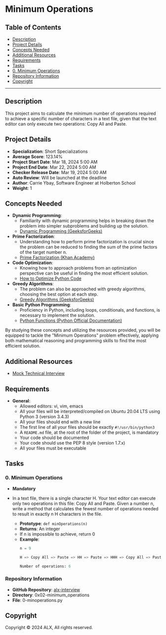 # Minimum Operations

## Table of Contents
- [Description](#description)
- [Project Details](#project-details)
- [Concepts Needed](#concepts-needed)
- [Additional Resources](#additional-resources)
- [Requirements](#requirements)
- [Tasks](#tasks)
- [0. Minimum Operations](#0-minimum-operations)
- [Repository Information](#repository-information)
- [Copyright](#copyright)

---

## Description

This project aims to calculate the minimum number of operations required to achieve a specific number of characters in a text file, given that the text editor can only execute two operations: Copy All and Paste.

## Project Details

- **Specialization**: Short Specializations
- **Average Score**: 123.14%
- **Project Start Date**: Mar 18, 2024 5:00 AM
- **Project End Date**: Mar 22, 2024 5:00 AM
- **Checker Release Date**: Mar 19, 2024 5:00 AM
- **Auto Review**: Will be launched at the deadline
- **Author**: Carrie Ybay, Software Engineer at Holberton School
- **Weight**: 1

## Concepts Needed

- **Dynamic Programming**:
  - Familiarity with dynamic programming helps in breaking down the problem into simpler subproblems and building up the solution.
  - [Dynamic Programming (GeeksforGeeks)](https://www.geeksforgeeks.org/dynamic-programming/)
- **Prime Factorization**:
  - Understanding how to perform prime factorization is crucial since the problem can be reduced to finding the sum of the prime factors of the target number n.
  - [Prime Factorization (Khan Academy)](https://www.khanacademy.org/computing/computer-science/cryptography/comp-number-theory/v/prime-factorization)
- **Code Optimization**:
  - Knowing how to approach problems from an optimization perspective can be useful in finding the most efficient solution.
  - [How to Optimize Python Code](https://stackabuse.com/optimizing-python-code/)
- **Greedy Algorithms**:
  - The problem can also be approached with greedy algorithms, choosing the best option at each step.
  - [Greedy Algorithms (GeeksforGeeks)](https://www.geeksforgeeks.org/greedy-algorithms/)
- **Basic Python Programming**:
  - Proficiency in Python, including loops, conditionals, and functions, is necessary to implement the solution.
  - [Python Functions (Python Official Documentation)](https://docs.python.org/3/tutorial/controlflow.html#defining-functions)

By studying these concepts and utilizing the resources provided, you will be equipped to tackle the "Minimum Operations" problem effectively, applying both mathematical reasoning and programming skills to find the most efficient solution.

## Additional Resources

- [Mock Technical Interview](https://www.youtube.com/watch?feature=shared&v=h4i4kjwncoU)

## Requirements

- **General**:
  - Allowed editors: vi, vim, emacs
  - All your files will be interpreted/compiled on Ubuntu 20.04 LTS using Python 3 (version 3.4.3)
  - All your files should end with a new line
  - The first line of all your files should be exactly `#!/usr/bin/python3`
  - A `README.md` file, at the root of the folder of the project, is mandatory
  - Your code should be documented
  - Your code should use the PEP 8 style (version 1.7.x)
  - All your files must be executable

## Tasks

### 0. Minimum Operations

- **Mandatory**
- In a text file, there is a single character H. Your text editor can execute only two operations in this file: Copy All and Paste. Given a number n, write a method that calculates the fewest number of operations needed to result in exactly n H characters in the file.

    - **Prototype**: `def minOperations(n)`
    - **Returns**: An integer
    - If n is impossible to achieve, return 0
    - **Example**:
        ```python
        n = 9

        H => Copy All => Paste => HH => Paste => HHH => Copy All => Paste => HHHHHH => Paste => HHHHHHHHH

        Number of operations: 6
        ```

### Repository Information

- **GitHub Repository**: [alx-interview](https://github.com/i-christian/alx-interview)
- **Directory**: 0x02-minimum_operations
- **File**: 0-minoperations.py

## Copyright

Copyright © 2024 ALX, All rights reserved.
